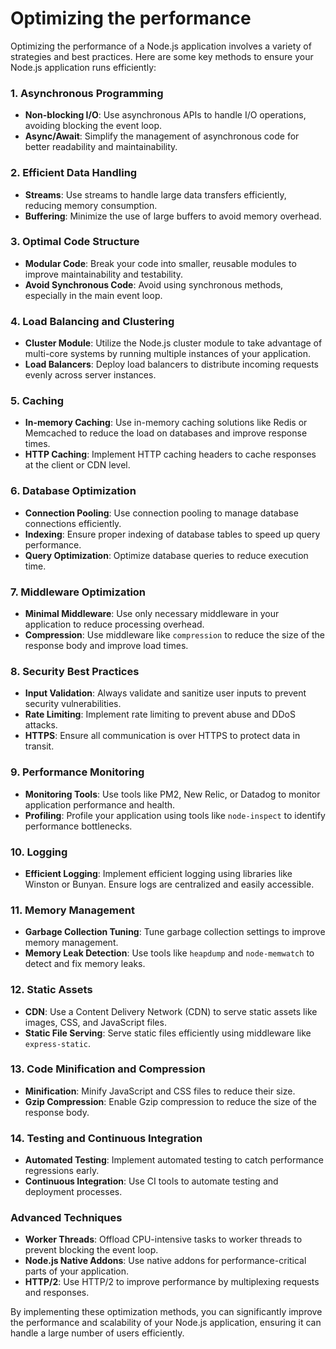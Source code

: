 # Optimizing the performance

Optimizing the performance of a Node.js application involves a variety of strategies and best practices. Here are some key methods to ensure your Node.js application runs efficiently:

### 1. **Asynchronous Programming**

- **Non-blocking I/O**: Use asynchronous APIs to handle I/O operations, avoiding blocking the event loop.
- **Async/Await**: Simplify the management of asynchronous code for better readability and maintainability.

### 2. **Efficient Data Handling**

- **Streams**: Use streams to handle large data transfers efficiently, reducing memory consumption.
- **Buffering**: Minimize the use of large buffers to avoid memory overhead.

### 3. **Optimal Code Structure**

- **Modular Code**: Break your code into smaller, reusable modules to improve maintainability and testability.
- **Avoid Synchronous Code**: Avoid using synchronous methods, especially in the main event loop.

### 4. **Load Balancing and Clustering**

- **Cluster Module**: Utilize the Node.js cluster module to take advantage of multi-core systems by running multiple instances of your application.
- **Load Balancers**: Deploy load balancers to distribute incoming requests evenly across server instances.

### 5. **Caching**

- **In-memory Caching**: Use in-memory caching solutions like Redis or Memcached to reduce the load on databases and improve response times.
- **HTTP Caching**: Implement HTTP caching headers to cache responses at the client or CDN level.

### 6. **Database Optimization**

- **Connection Pooling**: Use connection pooling to manage database connections efficiently.
- **Indexing**: Ensure proper indexing of database tables to speed up query performance.
- **Query Optimization**: Optimize database queries to reduce execution time.

### 7. **Middleware Optimization**

- **Minimal Middleware**: Use only necessary middleware in your application to reduce processing overhead.
- **Compression**: Use middleware like `compression` to reduce the size of the response body and improve load times.

### 8. **Security Best Practices**

- **Input Validation**: Always validate and sanitize user inputs to prevent security vulnerabilities.
- **Rate Limiting**: Implement rate limiting to prevent abuse and DDoS attacks.
- **HTTPS**: Ensure all communication is over HTTPS to protect data in transit.

### 9. **Performance Monitoring**

- **Monitoring Tools**: Use tools like PM2, New Relic, or Datadog to monitor application performance and health.
- **Profiling**: Profile your application using tools like `node-inspect` to identify performance bottlenecks.

### 10. **Logging**

- **Efficient Logging**: Implement efficient logging using libraries like Winston or Bunyan. Ensure logs are centralized and easily accessible.

### 11. **Memory Management**

- **Garbage Collection Tuning**: Tune garbage collection settings to improve memory management.
- **Memory Leak Detection**: Use tools like `heapdump` and `node-memwatch` to detect and fix memory leaks.

### 12. **Static Assets**

- **CDN**: Use a Content Delivery Network (CDN) to serve static assets like images, CSS, and JavaScript files.
- **Static File Serving**: Serve static files efficiently using middleware like `express-static`.

### 13. **Code Minification and Compression**

- **Minification**: Minify JavaScript and CSS files to reduce their size.
- **Gzip Compression**: Enable Gzip compression to reduce the size of the response body.

### 14. **Testing and Continuous Integration**

- **Automated Testing**: Implement automated testing to catch performance regressions early.
- **Continuous Integration**: Use CI tools to automate testing and deployment processes.

### Advanced Techniques

- **Worker Threads**: Offload CPU-intensive tasks to worker threads to prevent blocking the event loop.
- **Node.js Native Addons**: Use native addons for performance-critical parts of your application.
- **HTTP/2**: Use HTTP/2 to improve performance by multiplexing requests and responses.

By implementing these optimization methods, you can significantly improve the performance and scalability of your Node.js application, ensuring it can handle a large number of users efficiently.
